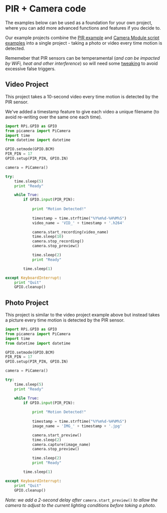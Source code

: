 ﻿# PIR + Camera code

The examples below can be used as a foundation for your own project, where you can add more advanced functions and features if you decide to.

Our example projects combine the [PIR example](https://github.com/ThePiHut/PIR-Camera-Case/tree/master/examples/simple-pir-code) and [Camera Module script examples](https://github.com/ThePiHut/PIR-Camera-Case/tree/master/examples/camera-module-in-script) into a single project - taking a photo or video every time motion is detected.

Rememeber that PIR sensors can be temperamental (*and can be impacted by WiFi, heat and other interference*) so will need some [tweaking](https://github.com/) to avoid excessive false triggers.
## Video Project
This project takes a 10-second video every time motion is detected by the PIR sensor. 

We've added a timestamp feature to give each video a unique filename (to avoid re-writing over the same one each time).
```python
import RPi.GPIO as GPIO
from picamera import PiCamera
import time
from datetime import datetime 

GPIO.setmode(GPIO.BCM)
PIR_PIN = 17
GPIO.setup(PIR_PIN, GPIO.IN)

camera = PiCamera()

try:
	time.sleep(5)
	print "Ready"

	while True:
		if GPIO.input(PIR_PIN):
			
			print "Motion Detected!"
			
			timestamp = time.strftime("%Y%m%d-%H%M%S")
			video_name = 'VID_' + timestamp + '.h264'

			camera.start_recording(video_name)
			time.sleep(10)
			camera.stop_recording()
			camera.stop_preview()

			time.sleep(2)
			print "Ready"

		time.sleep(1)

except KeyboardInterrupt:
	print "Quit"
	GPIO.cleanup()
```
## Photo Project
This project is similar to the video project example above but instead takes a picture every time motion is detected by the PIR sensor.
```python
import RPi.GPIO as GPIO
from picamera import PiCamera
import time
from datetime import datetime 

GPIO.setmode(GPIO.BCM)
PIR_PIN = 17
GPIO.setup(PIR_PIN, GPIO.IN)

camera = PiCamera()

try:
	time.sleep(5)
	print "Ready"

	while True:
		if GPIO.input(PIR_PIN):
			
			print "Motion Detected!"
			
			timestamp = time.strftime("%Y%m%d-%H%M%S")
			image_name = 'IMG_' + timestamp + '.jpg'

			camera.start_preview()
			time.sleep(2)
			camera.capture(image_name)
			camera.stop_preview()

			time.sleep(2)
			print "Ready"

		time.sleep(1)

except KeyboardInterrupt:
	print "Quit"
	GPIO.cleanup()
```
*Note: we add a 2-second delay after* ```camera.start_preview()``` *to allow the camera to adjust to the current lighting conditions before taking a photo.*

